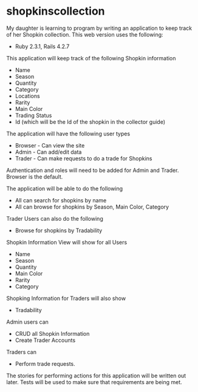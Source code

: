 # shopkinscollection
My daughter is learning to program by writing an application 
to keep track of her Shopkin collection. This web version uses 
the following:

* Ruby 2.3.1, Rails 4.2.7


This application will keep track of the following Shopkin information

* Name
* Season
* Quantity
* Category
* Locations
* Rarity
* Main Color
* Trading Status
* Id (which will be the Id of the shopkin in the collector guide)


The application will have the following user types

* Browser - Can view the site
* Admin - Can add/edit data
* Trader - Can make requests to do a trade for Shopkins

Authentication and roles will need to be added for Admin and Trader. Browser is the default.

The application will be able to do the following

* All can search for shopkins by name
* All can browse for shopkins by Season, Main Color, Category

Trader Users can also do the following
* Browse for shopkins by Tradability


Shopkin Information View will show for all Users
* Name
* Season
* Quantity
* Main Color
* Rarity
* Category

Shopking Information for Traders will also show
* Tradability


Admin users can
* CRUD all Shopkin Information
* Create Trader Accounts

Traders can
* Perform trade requests. 


The stories for performing actions for this application will be written out later. Tests will be used to make 
sure that requirements are being met. 




